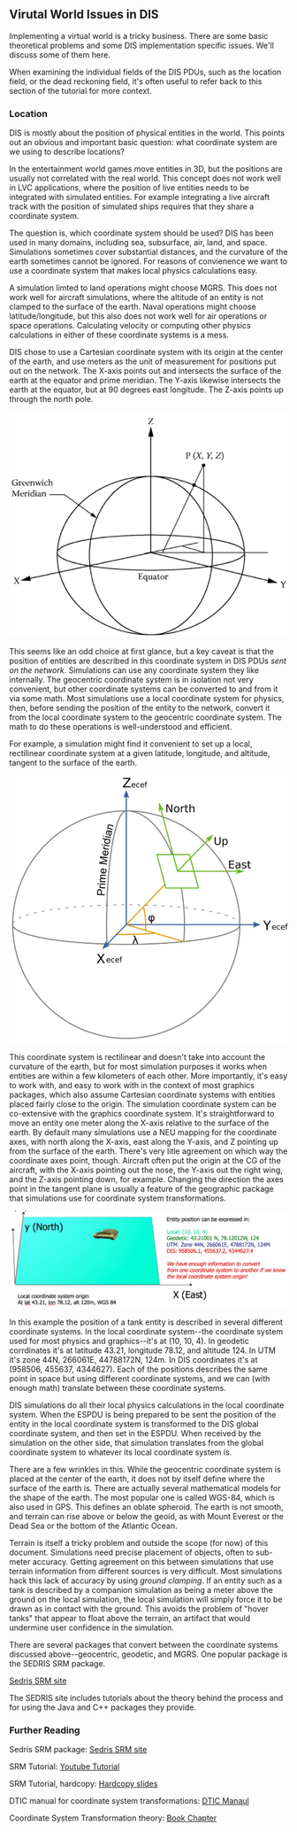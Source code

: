 ## Virutal World Issues in DIS

Implementing a virtual world is a tricky business. There are some basic theoretical problems and some DIS implementation specific issues. We'll discuss some of them here. 

When examining the individual fields of the DIS PDUs, such as the location field, or the dead reckoning field, it's often useful to refer back to this section of the tutorial for more context.

### Location

DIS is mostly about the position of physical entities in the world. This points out an obvious and important basic question: what coordinate system are we using to describe locations?

In the entertainment world games move entities in 3D, but the positions are usually not correlated with the real world. This concept does not work well in LVC applications, where the position of live entities needs to be integrated with simulated entities. For example integrating a live aircraft track with the position of simulated ships requires that they share a coordinate system.

The question is, which coordinate system should be used? DIS has been used in many domains, including sea, subsurface, air, land, and space.  Simulations sometimes cover substantial distances, and the curvature of the earth sometimes cannot be ignored. For reasons of convienence we want to use a coordinate system that makes local physics calculations easy. 

A simulation limted to land operations might choose MGRS. This does not work well for aircraft simulations, where the altitude of an entity is not clamped to the surface of the earth. Naval operations might choose latitude/longitude, but this also does not work well for air operations or space operations. Calculating velocity or computing other physics calculations in either of these coordinate systems is a mess.

DIS chose to use a Cartesian coordinate system with its origin at the center of the earth, and use meters as the unit of measurement for positions put out on the network. The X-axis points out and intersects the surface of the earth at the equator and prime meridian. The Y-axis likewise intersects the earth at the equator, but at 90 degrees east longitude. The Z-axis points up through the north pole.

<img src="images/DISCoordinateSystem.jpg"/>

This seems like an odd choice at first glance, but a key caveat is that the position of entities are described in this coordinate system in DIS PDUs *sent on the network*. Simulations can use any coordinate system they like internally. The geocentric coordinate system is in isolation not very convenient, but other coordinate systems can be converted to and from it via some math. Most simulations use a local coordinate system for physics, then, before sending the position of the entity to the network, convert it from the local coordinate system to the geocentric coordinate system. The math to do these operations is well-understood and efficient.

For example, a simulation might find it convenient to set up a local, rectilinear coordinate system at a given latitude, longitude, and altitude, tangent to the surface of the earth.

<img src="images/LocalCoordinateSystem.jpg"/>

This coordinate system is rectilinear and doesn't take into account the curvature of the earth, but for most simulation purposes it works when entities are within a few kilometers of each other. More importantly, it's easy to work with, and easy to work with in the context of most graphics packages, which also assume Cartesian coordinate systems with entities placed fairly close to the origin. The simulation coordinate system can be co-extensive with the graphics coordinate system. It's straightforward to move an entity one meter along the X-axis relative to the surface of the earth. By default many simulations use a NEU mapping for the coordinate axes, with north along the X-axis, east along the Y-axis, and Z pointing up from the surface of the earth. There's very litle agreement on which way the coordinate axes point, though. Aircraft often put the origin at the CG of the aircraft, with the X-axis pointing out the nose, the Y-axis out the right wing, and the Z-axis pointing down, for example. Changing the direction the axes point in the tangent plane is usually a feature of the geographic package that simulations use for coordinate system transformations.

<img src="images/CoordinateSystemTransformation.jpg"/>

In this example the position of a tank entity is described in several different coordinate systems. In the local coordinate system--the coordinate system used for most physics and graphics--it's at (10, 10, 4). In geodetic corrdinates it's at latitude 43.21, longitude 78.12, and altitude 124. In UTM it's zone 44N, 266061E, 44788172N, 124m. In DIS coordinates it's at (958506, 455637, 4344627). Each of the positions describes the same point in space but using different coordinate systems, and we can (with enough math) translate between these coordinate systems.

DIS simulations do all their local physics calculations in the local coordinate system. When the ESPDU is being prepared to be sent the position of the entity in the local coordinate system is transformed to the DIS global coordinate system, and then set in the ESPDU. When received by the simulation on the other side, that simulation translates from the global coordinate system to whatever its local coordinate system is.

There are a few wrinkles in this. While the geocentric coordinate system is placed at the center of the earth, it does not by itself define where the surface of the earth is. There are actually several mathematical models for the shape of the earth. The most popular one is called WGS-84, which is also used in GPS. This defines an oblate spheroid. The earth is not smooth, and terrain can rise above or below the geoid, as with Mount Everest or the Dead Sea or the bottom of the Atlantic Ocean.

Terrain is itself a tricky problem and outside the scope (for now) of this document. Simulations need precise placement of objects, often to sub-meter accuracy. Getting agreement on this between simulations that use terrain information from different sources is very difficult. Most simulations hack this lack of accuracy by using *ground clamping*. If an entity such as a tank is described by a companion simulation as being a meter above the ground on the local simulation, the local simulation will simply force it to be drawn as in contact with the ground. This avoids the problem of "hover tanks" that appear to float above the terrain, an artifact that would undermine user confidence in the simulation.

There are several packages that convert between the coordinate systems discussed above--geocentric, geodetic, and MGRS. One popular package is the SEDRIS SRM package. 

<a href="http://www.sedris.org/srm_desc.htm">Sedris SRM site</a>

The SEDRIS site includes tutorials about the theory behind the process and for using the Java and C++ packages they provide.

### Further Reading

Sedris SRM package: <a href="http://www.sedris.org/srm_desc.htm">Sedris SRM site</a><br>

SRM Tutorial: <a href="https://www.youtube.com/watch?v=mFFfO-NJMFI">Youtube Tutorial</a><br>

SRM Tutorial, hardcopy: <a href="http://www.sedris.org/stc/2000/tu/srm/tsld003.htm">Hardcopy slides</a><br>

DTIC manual for coordinate system transformations: <a href="http://www.dtic.mil/dtic/tr/fulltext/u2/a307127.pdf">DTIC Manaul</a><br>

Coordinate System Transformation theory: <a href="http://www.springer.com/cda/content/document/cda_downloaddocument/9780857296344-c2.pdf?SGWID=0-0-45-1143141-p174116371">Book Chapter</a>
 



 


